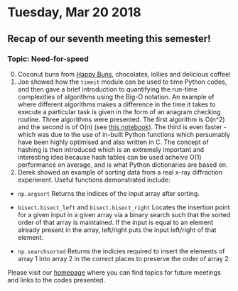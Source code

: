 # Tuesday, Mar 20 2018

## Recap of our seventh meeting this semester! 
### Topic: Need-for-speed
0. Coconut buns from [Happy Buns](http://goodfoodfinderaz.com/find-good-food/happy-buns-asian-bakery/), chocolates, lollies and delicious coffee!
1. Joe showed how the `timeit` module can be used to time Python codes, and then gave a brief introduction to quantifying the run-time complexities of algorithms using the Big-O notation. 
An example of where different algorithms makes a difference in the time it takes to execute a particular task is given in the form of an anagram checking routine. Three algorithms were presented. The first algorithm is O(n^2) and the second is of O(n) (see [this notebook](https://github.com/prickly-pythons/prickly-pythons/blob/master/code_from_meetings/speed/Timing.ipynb)). The third is even faster - which was due to the use of in-built Python functions which persumably have been highly optimised and also written in C.
The concept of hashing is then introduced which is an extremely important and interesting idea because hash tables can be used acheive O(1) performance on average, and is what Python dictionaries are based on.
2. Derek showed an example of sorting data from a real x-ray diffraction experiment. 
Useful functions demonstrated include:


- `np.argsort` 
Returns the indices of the input array after sorting.

- `bisect.bisect_left` and `bisect.bisect_right`
Locates the insertion point for a given input in a given array via a binary search such that the sorted order of that array is maintained. If the input is equal to an element already present in the array, left/right puts the input left/right of that element.

- `np.searchsorted`
Returns the indicies required to insert the elements of array 1 into array 2 in the correct places to preserve the order of array 2.




Please visit our [homepage](http://prickly-pythons.github.io) where you can find topics for future meetings and links to the codes presented.
